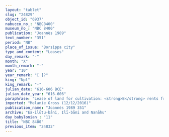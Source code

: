 ```yaml
---
layout: "tablet"
slug: "24829"
object_id: "6937"
nabucco_no_: "NBC8400"
museum_no_: "NBC 8400"
publication: "Joannès 1989"
text_number: "351"
period: "NB"
place_of_issue: "Borsippa city"
type_and_content: "Leases"
day_remark: "-"
month: "X"
month_remark: "-"
year: "10"
year_remark: "[ ]?"
king: "Npl"
king_remark: "-"
julian_date: "616-606 BCE"
julian_date_year: "616-606"
paraphrase: "Lease of land for cultivation: <strong>B</strong> rents from <strong>A<sub>1</sub></strong> and <strong>A<sub>2</sub></strong> 65 1/3 cubits (c. 33 m<sup>2</sup>) of land of the irrigation district (<em>tamirtu</em>) [&hellip;]&nbsp;in the <em>han&scaron;&ucirc;</em>-land of <strong>C</strong> for cultivation (<em>ana errē&scaron;ūti ṣabātu</em>) of garlic (<em>&scaron;ūmū</em>). In the first year <strong>A<sub>1</sub></strong> will give 2 &frac12; shekels of silver the newly cleared land (<em>tapt&ucirc;</em>) and <strong>A<sub>2</sub></strong> will give 4 shekels of silver. Broken clause about dues paid for 1 square kor land according to the neighbours within 4 years. The one who transgresses (<em>nabalkutu</em>) will return 1 mina of silver. &nbsp;3 witnesses and the writer of the tablet (<em>&scaron;āṭir u&rsquo;ilti</em>).<br /> &nbsp;<br /> <strong>A<sub>1</sub></strong> = Nergal-a&scaron;arēdu//Ea-ilūtu-bāni; <strong>A<sub>2</sub></strong> = Nab&ucirc;-mudammiq//(Ea-)ilūtu-bāni; <strong>B</strong> = Nab&ucirc;-ahu-iddin/Hisū; <strong>C</strong> = Illūya//(Ea-)ilūtu-bāni; Writer of the tablet = Nab&ucirc;-&scaron;umu-i&scaron;kun/[&hellip;]-ibni<br /> &nbsp;"
imported: "Melanie Gross (12/12/2016)"
publication_name: "Joannès 1989 351"
archive: "Ea-ilūtu-bāni, Ilī-bāni and Nanāhu"
day_babylonian_: "11"
title: "NBC 8400"
previous_item: "24832"
---
```

